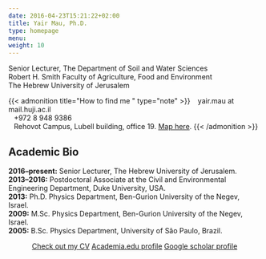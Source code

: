 ```yaml
---
date: 2016-04-23T15:21:22+02:00
title: Yair Mau, Ph.D.
type: homepage
menu: 
weight: 10
---
```


Senior Lecturer, The Department of Soil and Water Sciences  
Robert H. Smith Faculty of Agriculture, Food and Environment  
The Hebrew University of Jerusalem

[//]: # (​{{< admonition title="How to find me" type="note" >}}
**email:** `yair.mau at mail.huji.ac.il`  
**phone:** `+972 8 948 9386 `  
**where:** Rehovot Campus, Lubell building, office 19.
{{< /admonition >}})

{{< admonition title="How to find me " type="note" >}}
<i class="entypo entypo-mail" style="font-size:22px" aria-hidden="true"></i> <span>&ensp;</span> yair.mau at mail.huji.ac.il  
<i class="entypo entypo-phone" style="font-size:22px" aria-hidden="true"></i> <span>&ensp;</span> +972 8 948 9386  
<i class="entypo entypo-address" style="font-size:22px" aria-hidden="true"></i> <span>&ensp;</span>  Rehovot Campus, Lubell building, office 19. <a href="https://goo.gl/maps/DM62y5VXAxJ2" target="_blank">Map here</a>.
{{< /admonition >}}

## <i class="entypo entypo-vcard" aria-hidden="true"></i> Academic Bio​ 

**2016–present:** Senior Lecturer, The Hebrew University of Jerusalem.  
**2013–2016:** Postdoctoral Associate at the Civil and Environmental Engineering Department, Duke University, USA.  
**2013:** Ph.D. Physics Department, Ben-Gurion University of the Negev, Israel.  
**2009:** M.Sc. Physics Department, Ben-Gurion University of the Negev, Israel.  
**2005:** B.Sc. Physics Department, University of São Paulo, Brazil.  

<p style="text-align: center;">
<a href="/cv_yairmau.pdf" class="button" target="_blank">Check out my CV</a>
<a href="https://huji.academia.edu/YairMau" class="button" target="_blank">Academia.edu profile</a>
<a href="https://scholar.google.com/citations?user=kiKmEQMAAAAJ" class="button" target="_blank">Google scholar profile</a>
</p>

<!-- Group of Elements 
<ul>
  <li class="zocial-twitter"></li>
  <li class="zocial-flickr"></li>
  <li class="zocial-lastfm"></li>
  <li class="zocial-reddit"></li>
</ul>
-->